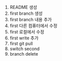 1. README 생성
2. first branch 생성
3. first branch 내용 추가
4. first 다른 컴퓨터에서 수정
5. first 로컬에서 수정
6. first write 추가
7. first git pull
8. switch second
9. branch delete
